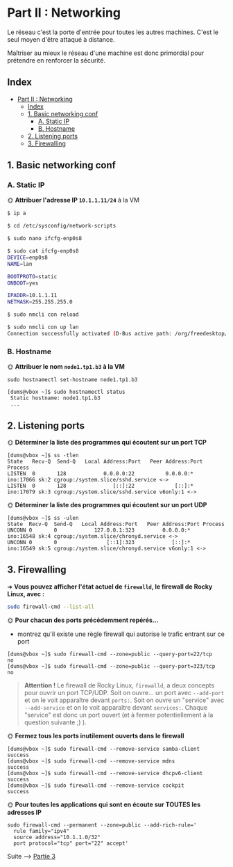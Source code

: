 # Part II : Networking

Le réseau c'est la porte d'entrée pour toutes les autres machines. C'est le seul moyen d'être attaqué à distance.

Maîtriser au mieux le réseau d'une machine est donc primordial pour prétendre en renforcer la sécurité.

## Index

- [Part II : Networking](#part-ii--networking)
  - [Index](#index)
  - [1. Basic networking conf](#1-basic-networking-conf)
    - [A. Static IP](#a-static-ip)
    - [B. Hostname](#b-hostname)
  - [2. Listening ports](#2-listening-ports)
  - [3. Firewalling](#3-firewalling)

## 1. Basic networking conf

### A. Static IP

🌞 **Attribuer l'adresse IP `10.1.1.11/24`** à la VM

```bash
$ ip a

$ cd /etc/sysconfig/network-scripts

$ sudo nano ifcfg-enp0s8

$ sudo cat ifcfg-enp0s8
DEVICE=enp0s8
NAME=lan

BOOTPROTO=static
ONBOOT=yes

IPADDR=10.1.1.11
NETMASK=255.255.255.0

$ sudo nmcli con reload

$ sudo nmcli con up lan 
Connection successfully activated (D-Bus active path: /org/freedesktop/NetworkManager/ActiveConnection/6)
```

### B. Hostname

🌞 **Attribuer le nom `node1.tp1.b3` à la VM**

```PS
sudo hostnamectl set-hostname node1.tp1.b3

[dums@vbox ~]$ sudo hostnamectl status
 Static hostname: node1.tp1.b3
 ...
```
## 2. Listening ports

🌞 **Déterminer la liste des programmes qui écoutent sur un port TCP**
```PS
[dums@vbox ~]$ ss -tlen
State   Recv-Q  Send-Q   Local Address:Port   Peer Address:Port  Process
LISTEN  0       128            0.0.0.0:22          0.0.0.0:*      ino:17066 sk:2 cgroup:/system.slice/sshd.service <->
LISTEN  0       128               [::]:22             [::]:*      ino:17079 sk:3 cgroup:/system.slice/sshd.service v6only:1 <->
```

🌞 **Déterminer la liste des programmes qui écoutent sur un port UDP**

```PS
[dums@vbox ~]$ ss -ulen
State  Recv-Q  Send-Q   Local Address:Port   Peer Address:Port Process
UNCONN 0       0            127.0.0.1:323         0.0.0.0:*     ino:16548 sk:4 cgroup:/system.slice/chronyd.service <->
UNCONN 0       0                [::1]:323            [::]:*     ino:16549 sk:5 cgroup:/system.slice/chronyd.service v6only:1 <->
```

## 3. Firewalling

➜ **Vous pouvez afficher l'état actuel de `firewalld`, le firewall de Rocky Linux, avec :**

```bash
sudo firewall-cmd --list-all
```

🌞 **Pour chacun des ports précédemment repérés...**

- montrez qu'il existe une règle firewall qui autorise le trafic entrant sur ce port

```PS
[dums@vbox ~]$ sudo firewall-cmd --zone=public --query-port=22/tcp
no
[dums@vbox ~]$ sudo firewall-cmd --zone=public --query-port=323/tcp
no
```

> **Attention !** Le firewall de Rocky Linux, `firewalld`, a deux concepts pour ouvrir un port TCP/UDP. Soit on ouvre... un port avec `--add-port` et on le voit apparaître devant `ports:`. Soit on ouvre un "service" avec `--add-service` et on le voit apparaître devant `services:`. Chaque "service" est donc un port ouvert (et à fermer potentiellement à la question suivante ;) ).

🌞 **Fermez tous les ports inutilement ouverts dans le firewall**

```PS
[dums@vbox ~]$ sudo firewall-cmd --remove-service samba-client
success
[dums@vbox ~]$ sudo firewall-cmd --remove-service mdns
success
[dums@vbox ~]$ sudo firewall-cmd --remove-service dhcpv6-client
success
[dums@vbox ~]$ sudo firewall-cmd --remove-service cockpit
success
```

🌞 **Pour toutes les applications qui sont en écoute sur TOUTES les adresses IP**

```PS
sudo firewall-cmd --permanent --zone=public --add-rich-rule='
  rule family="ipv4"
  source address="10.1.1.0/32"
  port protocol="tcp" port="22" accept'
```

Suite --> [Partie 3](./part3.md)
